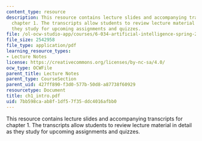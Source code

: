 ```yaml
---
content_type: resource
description: This resource contains lecture slides and accompanying transcripts for
  chapter 1. The transcripts allow students to review lecture material in detail as
  they study for upcoming assignments and quizzes.
file: /ol-ocw-studio-app/courses/6-034-artificial-intelligence-spring-2005/7bb598caab8f1df57f35ddc4016afbb0_ch1_intro.pdf
file_size: 2542958
file_type: application/pdf
learning_resource_types:
- Lecture Notes
license: https://creativecommons.org/licenses/by-nc-sa/4.0/
ocw_type: OCWFile
parent_title: Lecture Notes
parent_type: CourseSection
parent_uid: 427ff890-f3d0-577b-50d8-a87738f60929
resourcetype: Document
title: ch1_intro.pdf
uid: 7bb598ca-ab8f-1df5-7f35-ddc4016afbb0
---
```

This resource contains lecture slides and accompanying transcripts for chapter 1. The transcripts allow students to review lecture material in detail as they study for upcoming assignments and quizzes.